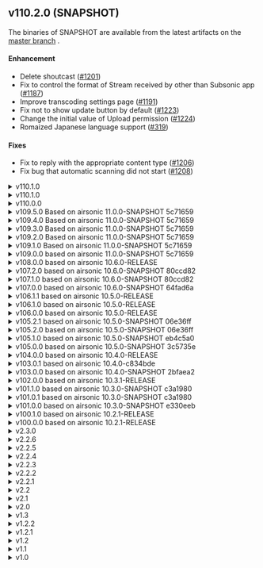 <!--
# CHANGELOG.md
# jpsonic/jpsonic
# -->

## v110.2.0 (SNAPSHOT)

The binaries of SNAPSHOT are available from the latest artifacts on the [master branch](https://github.com/tesshucom/jpsonic/actions?query=branch%3Amaster) .

#### Enhancement
  * Delete shoutcast ([#1201](https://github.com/tesshucom/jpsonic/issues/1201))
  * Fix to control the format of Stream received by other than Subsonic app ([#1187](https://github.com/tesshucom/jpsonic/issues/1187))
  * Improve transcoding settings page ([#1191](https://github.com/tesshucom/jpsonic/issues/1191))
  * Fix not to show update button by default ([#1223](https://github.com/tesshucom/jpsonic/issues/1223))
  * Change the initial value of Upload permission ([#1224](https://github.com/tesshucom/jpsonic/issues/1224))
  * Romaized Japanese language support ([#319](https://github.com/tesshucom/jpsonic/issues/319))

#### Fixes
  * Fix to reply with the appropriate content type ([#1206](https://github.com/tesshucom/jpsonic/issues/1206))
  * Fix bug that automatic scanning did not start ([#1208](https://github.com/tesshucom/jpsonic/issues/1208))

<details>
<summary>v110.1.0</summary>

#### Fixes
  * Fix bug that Java 17 build does not run with the correct class version ([#1183](https://github.com/tesshucom/jpsonic/issues/1183))

</details>

<details>
<summary>v110.1.0</summary>

#### Enhancement
  * Java 17 Support
  * Delete Jukebox ([#1107](https://github.com/tesshucom/jpsonic/issues/1107))
  * Delete Sonos ([#1159](https://github.com/tesshucom/jpsonic/issues/1159))
  * Improve setting page to make it easier to switch getNowPlaying ON/OFF ([#1048](https://github.com/tesshucom/jpsonic/issues/1048))
  * Add options to control checking for update dates during scanning ([#1101](https://github.com/tesshucom/jpsonic/issues/1101))
  * Fix to show changed user/player on reload ([#1148](https://github.com/tesshucom/jpsonic/issues/1148), [#1151](https://github.com/tesshucom/jpsonic/issues/1151))
  * Fix to support FLAC playback with MediaMonkey for Windows ([#1157](https://github.com/tesshucom/jpsonic/issues/1157))
  * Fix guest user specifications ([#1160](https://github.com/tesshucom/jpsonic/issues/1160))
  * Improvements regarding bitrate items ([#1171](https://github.com/tesshucom/jpsonic/issues/1171))
  * Fix to show IP address of anonymous user ([#1176](https://github.com/tesshucom/jpsonic/issues/1176))
  * Update libs

#### Fixes
  * Fix bug that change coverart is not working ([#1051](https://github.com/tesshucom/jpsonic/issues/1051))
  * Fix bug that some layouts are broken, in certain languages ([#1103](https://github.com/tesshucom/jpsonic/issues/1103))
  * Fix bug that database cleanup could not be started ([#1109](https://github.com/tesshucom/jpsonic/issues/1109))
  * Fix bug that the reading of the artist (directory) was not updated ([#1110](https://github.com/tesshucom/jpsonic/issues/1110))
  * Fix bug that UPnP did not start even if the setting was enabled ([#1149](https://github.com/tesshucom/jpsonic/issues/1149))

</details>

<details>
<summary>v110.0.0</summary>

#### Updates
  * Streaming improvements. Speeds up transcoding, playback start, and playback position changes.
  * Change transcoding spec for anonymous users
  * Add option to change buffer size of transmitted data
  * Add option to simplify logging
  * Introduce Graceful shutdown
  * Change logo. Tiny CSS fixes
  * Raising JDK requirements. End of Java8 support.
  * Migrating from JUnit 4 to JUnit 5
  * Update libs

#### Fixes
  * Fix degradation that the player type is not displayed correctly
  * Fix bug that playing might be interrupted
  * Fix bug that the Mime type may not be correct on UPnP
  * Fix bug temporary files might not be deleted after transcoding

</details>

<details>
<summary>v109.5.0 Based on airsonic 11.0.0-SNAPSHOT 5c71659</summary>

#### Updates

  * Update libs
  * Minor web page fixes primarily for mobile and Firefox
  * Replace avatar image with new image
  * Add Special Thanks to About page

</details>

<details>
<summary>v109.4.0 Based on airsonic 11.0.0-SNAPSHOT 5c71659</summary>

#### Fixes

  * Update libs. Includes fixes for CVE-2020-13954, CVE-2020-27218 and updates mediaelements.js
  * Fix bug where video meta-analysis was incorrect on Windows
  * Fix browsing feature of video directory
  * Fix share in playqueue

#### Other updates

  * Support JDK15
  * Add feature to change the font/font size of web pages
  * Add voice recognition search in web page
  * Improve video player in web page
  * Add maximization feature to video player
  * Add picture in picture feature to video player
  * Add option to open and close the playqueue with double click/tap
  * Suppress network status page to be available only to administrators by default
  * Delete the frame on the right side of web page
  * Suppress the list of songs currently playing and make them available only to administrators by default
  * Fix to display scan status regardless of settings
  * Add option to display information and links for the song being played
  * Minor fixes for CSS and messages
</details>

<details>
<summary>v109.3.0 Based on airsonic 11.0.0-SNAPSHOT 5c71659</summary>

#### Fixes

  * Various library updates (Includes fix of CVE-2020-5421, CVE-2015-5211 and CVE-2020-11979)

#### Other updates

  * Remove tags that are not recommended in HTML5
  * Remove opening and closing of playqueue by mouse hover
  * Remove old themes all and add new themes
  * Add list view for podcasts and playlists
  * Add index to Home
  * Add "Suppressed legacy features" and "Additional display features" to settings. It suppresses amount of display
  * Add verbose help to setting pages. Redundant help has been added to some setting items and can be turned ON / OFF at once
  * Add a button to reset to the initial value for some setting items
  * Add option to force Bio's display language to English
  * Add an option to allow general users to view logs
  * Fix drawer and playqueue layout
  * Fix layout so that songs with long titles like classical music are not truncate
  * Fix setting pages
  * Fix breadcrumb
</details>

<details>
<summary>v109.2.0 Based on airsonic 11.0.0-SNAPSHOT 5c71659</summary>

#### Fixes

  * Clean up CVE suppression files and remove unnecessary rules
  * Various library updates (ecj, mariadb-java-client, jackson, cxf, pmd, liquibase-core, checker-qual, tomcat, mysql-connector-java, lucene, commons-lang3)
  * Fix a bug that sanitization was insufficient in JSP
  * Fix a bug that cache image may not be generated correctly
  * Fix many potential bugs related to memory leaks

#### Other updates

  * Add compilation profile for Java11 and Java14
  * Built-in Japanese font added
  * Japanese font can be used for chart images and cover art images.
  * Change the design of the chart image
  * Add a theme that can use Japanese fonts to the theme of Web pages
  * Fix some web page for tags and CSS
</details>

<details>
<summary>v109.1.0 Based on airsonic 11.0.0-SNAPSHOT 5c71659</summary>

> Jpsonic will be developed for LTS Java11 from this version.
> Compatibility with Java 11 or later is given priority, and compatibility with Java 10 or earlier is not necessarily guaranteed.

#### Fixes

  * Updated ant to 1.10.8(CVE-2020-1945).
  * Updated spring-boot-dependencies to 2.2.7(CVE-2020-5407).
  * Updated websocket to 2.0.0-M1(CVE-2020-11050).

#### Other updates

  * Numerous library updates ([diff...](https://github.com/tesshucom/jpsonic/compare/0d68d71...ce8633c)).
  * Update hsqldb to 2.5
  * Add new display item to Upnp (MusicFolder/Artist/Album/Song). 
  * Add special processing for searching by Japanese voice input.
    You can search for artists that include a delimiter by typing without the delimiter.
    It has no effect on anything other than Japanese.
  * CSS reorganization using SCSS (Jpsonic theme only).
    Currently the JSP modifications are limited,
    but in the later versions, the keyboard operability and CSS classes etc will be modified.
</details>

<details>
<summary>v109.0.0 based on airsonic 11.0.0-SNAPSHOT 5c71659</summary>

> Includes bug fixes for 10.6.1 and 10.6.2. Does not include updates to HSQLDB.
> 
> [eb4c5a0]
> 
>  - Update Sonos wsdl file
>  - Refactor transcoding/downsampling bitrate limits
>  - Change the default naming convention for podcasts
>  - Update spring-boot to 2.2
>  - Fixed a bug that the play button on the web does not start playing
>  - Fix Last.FM scrobbling on AudioScrobbler API v1
>  - Fix path issue on Windows(internal diagnostics page)
>  - Fix UTF-8 detection on some systems using non-standard locales(internal diagnostics page)
> 
> In addition, library updates etc. 

  * [fix] Updated apache-jsp to 9.4.28.v20200408(CVE-2020-1745). Compiling with the Tomcat profile is not affected.
  * [update] Support for phrase search.
</details>

<details>
<summary>v108.0.0 based on airsonic 10.6.0-RELEASE</summary>

  * [fix] Update jquery to 3.5.
  * [fix] Fixed share psge icon image and link.
  * [update] Removed artist image from biography on Web page.
    Because this is not a proper implementation under Japanese law.
    If a better solution is implemented in the future, it will be modified again to display the image.
</details>

<details>
<summary>v107.2.0 based on airsonic 10.6.0-SNAPSHOT 80ccd82</summary>

  * [fix] Update Jetty to 9.4.27.v20200227 (CVE-2020-1935).
  * [fix] Update Jackson to 2.10.3 (CVE-2020-8840, CVE-2019-20330)
  * [fix] Update commons-configuration2 to 2.7 (CVE-2020-1953)
  * [fix] Update cxf to 3.3.6 (CVE-2020-1954)
  * [fix] Fixed a bug that albums with specific data patterns may not be scanned correctly.
    This is a legacy implementation bug.
    Existing web pages will not be affected, but will affect REST and Jpsonic UPnP implementations.
  * [fix] Fix the bug that only specific pattern queries are skipped in UPnP search.
    Improved song search using artist/composer as key.
  * [update] Change the sort-tag-rearrangement process of after scan.
    Merge processing when there are multiple sort-tags in one name has been changed to stricter processing.
     - In addition to album, artist, albumArtist sort-tags, composer is included in the target.
     - In the case of the sort tag of the person name, it takes precedence in the order of changeDate/albumArtist/artist/composer.
     - In the case of the sort tag of album name, it takes precedence changeDate.
  * [update] Change the conditions under which sort-tags are used for indexing and sorting.
     - Previously, sort-tags were not used if the first string of name was alphabetic.
     - Changed to use sort tag if name and sort tag start with alphabet and if sort tag contains Japanese.
  * [update] Add a column to keep original sort-tag in DB. Currently it does not provide any new features by itself.
       It is intended for future tag-checkers, or to address the need for users to write and check SQL.
  * [update] UPnP display item name changed(En).
       - RecentAlbums & RecentAlbums(ID3) -> Recently added albums & Recently tagged albums.
  * [update] New display items have been added in UPnP.
       - MusicFolder/Artist/RandomSong.
  * [update] Improved the class of container sent by UPnP. Some clients have effects such as improved icon display.
  * [update] The UPnP setting screen has been improved so that the relationship between the selected item and the display name can be easily understood.
  * [update] Changed UPnP to not display artist images obtained from external services.
    (The implementation displaying the tag image of ID3 instead is not deleted.)
    Because this is not a proper implementation under Japanese law.
    In later versions, the same policy will also remove images of artists located except for UPnP.
    If a better solution is implemented in the future, it will be modified again to display the image.
</details>

<details>
<summary>v107.1.0 based on airsonic 10.6.0-SNAPSHOT 80ccd82</summary>

> [80ccd82]
> Numerous library updates, Popup improvements, health check page added etc.

  * [fix] Update Tomcat to 8.5.51(CVE-2020-1935, CVE-2019-17569).
  * [fix] Fix not to perform cleanup during scan.
  * [fix] Sorting fixes and testing enhance.
     - Fix classify English (words starting with the alphabet) and others.
     - Fix for sorting of titles including parentheses and numbers.
     - Fix to sort correctly on Home > All.
</details>

<details>
<summary>v107.0.0 based on airsonic 10.6.0-SNAPSHOT 64fad6a</summary>

> [64fad6a]
> Startup exception suppression, ListenBrainz support, player slider re-implementation, small web screen improvements, etc.

  * [fix] Update cxf to 3.3.5(CVE-2019-17573).
  * [fix] Fixed a bug where some DLNA items could not be used.
  * [update] Change DLNA startup port option.
        From this version, the startup port of UPnP server can be changed by -DUPNP_PORT.
        Airsonic has assigned a default UPnP port to 4041.
        Jpsonic will still make the same automatic assignment.
        If specified port with startup option, will follow it.
  * [update] Add folder access control option to DLNA.
        When this function is turned on, the folders published on DLNA are limited to the music folder specified by the guest user.
  * [update] Add two new items to DLNA (Id3 tag based index and random songs per artist).
  * [update] Add an option to specify the size of the random list used in DLNA.
        You can change the upper sizeof three items related to the random list..
  * [update] DLNA index cache improvements.
        The index cache can be up to 2 minutes, but will be automatically cleared if needed.
        Change to clear the cache automatically after scanning, changing media folder permissions, and changing music folder settings.
</details>

<details>
<summary>v106.1.1 based on airsonic 10.5.0-RELEASE</summary>

  * [fix] Update Tomcat to 8.5.50 (CVE-2019-12418, CVE-2019-17563).

Critical security fix.
The following measures taken.

 - Update Tomcat version to 8.5.50. The only version that addresses threats now.
 - Stop Tomcat precompiler. Because it depends on 8.5.40. As a result, the initial display of the web screen is slightly slower.
 - Jetty will continue to change to a compilable configuration. However,
   since it does not respond to threats, no official distribution will be made.
   It only supports arbitrary compilation.
</details>

<details>
<summary>v106.1.0 based on airsonic 10.5.0-RELEASE</summary>

  * [fix] Fixed server startup flow.
	This is fix for potential issue with Airsonic 10.5.0.
	The update to 106.1.0 disables automatic scan on first launch and removes previous search index data.
  * [fix] The UPnP search function has been improved and the previous search function has been removed.
	Performs query analysis according to Service Template Version 1.01 for UPnP Version 1.0.
	From 106.1.0, voice input is also possible from BubbleUPnP for DLNA.
  * [fix] Fixed the bug that UPnP cover art is not processed correctly.
	From 106.1.0, cover art of Artist(file/id3) / Album(file/id3) / Song / Playlist / Podcast can be displayed.
	(In the case of BubbleUPnP for DLNA. It depends on the specifications of the client application)
  * [fix] Fixed security check on cover art.
	Fixed meaningless SecurityException not to be output to the log.
  * [fix] Fixed to display multi genres correctly.
	From 106.1.0, if the genres are separated by semicolons, they will be displayed as different genres in the genre list.
  * [update] Added UPnP display items.
	Genre (song), shuffle (album), shuffle (song), and podcast are newly added.
  * [update] Added sorting option to genre master.
	Added option to display in dictionary order.
</details>

<details>
<summary>v106.0.0 based on airsonic 10.5.0-RELEASE</summary>

###### General

  * [fix] Update jackson to 2.10.1(CVE-2019-16943, CVE-2019-17531).
  * [fix] Update cxf to 3.3.4(CVE-2019-12406, CVE-2019-12419).
  * [update] Changed the default value of the setting item.
             The recommended items are now ON by default because so many options have been added.
  * [update] Jpsonic icons have been added to optional items, that include Jpsonic's unique functions and modifications.

###### WEB

  * [update] Modified the order of Home> All to be in the same order regardless of the DB being used.
  * [update] Added an option to include composers in the search, regardless of personal settings.
  * [update] Added an option to output the value entered in the log. Input from Web/Rest/DLNA can be confirmed.
  * [update] Added default user icon for Jpsonic theme 

###### DLNA

  * [update] Improved item deployment speed.
  * [update] Added DLNA display items (index/recently added album).
  * [update] Added option to select DLNA display items.
  * [update] Fixed the title search of DLNA to work correctly.
             DLNA title search can be selected as ID3/FileStructure (default is FileStructure and same search as Web) 
  * [update] Added an option to display the number of items in the genre 
</details>

<details>
<summary>v105.2.1 based on airsonic 10.5.0-SNAPSHOT 06e36ff</summary>

  * [fix] Fixed bug that fail when migrating with postgres from v105.1.0 to v105.2.0.
</details>

<details>
<summary>v105.2.0 based on airsonic 10.5.0-SNAPSHOT 06e36ff</summary>

> [06e36ff]
> 
> Fixed a bug where the last song in the play queue is repeated.
> MariaDB support etc.

  * [fix] Update jackson-databind to 2.10.0.pr3(CVE-2019-14540, CVE-2019-16335).
  * [fix] Fixed a edge case where artist reading analysis failed.
  * [update] The sorting algorithm and settings shared internally. Most features now work with the same sorting rules.
  * [update] DNLA Japanese language support has started. Provides title translation and complete dictionary sorting.
  * [update] Added an option to strictly sort DNLA/REST-ID3 in the sorting options. Necessary when handling DNLA in Japanese.
</details>

<details>
<summary>v105.1.0 based on airsonic 10.5.0-SNAPSHOT eb4c5a0</summary>

> [eb4c5a0]
> 
> Minor screen and player fixes, compatible with tomcat9.

  * [fix] Fixed a case where excessive Japanese translations were done when tags contained uppercase alphabets.
  * [update] Update jackson-databind to 2.9.9.3(CVE-2019-12086).
  * [update] Improved translation of Japanese messages. Fixed mistranslation due to design misread.
  * [update] Supports composer tag scanning and searching. Search is possible when composer is turned on as an option.
  * [update] Added header to song table. Header is possible when composer/genre is turned on as an option.
  * [update] Improved sorting of Play queue. Change to ignore upper/lower case.
  * [update] Add advanced sorting options. (Changing Various artist sorting rules / Sort serial numbers)
  * [update] Add artist-specific stopwords. "CV, feat, with" are ignored when searching the Artist field.
</details>

<details>
<summary>v105.0.0 based on airsonic 10.5.0-SNAPSHOT 3c5735e</summary>

> [3c5735e]
> 
> Minor screen and player fixes, bug fix.

  * Minor screen and player fixes.
  * Fixed a bug that wrong path may be used when searching.
  * Added JSP pre-compilation.
  * [update] Update lucene to 8.2.0. 
  * [update] Refactoring the search function. Japanese processing is expensive, but you can still search faster than Subsonic.
  * [update] Changed random function used when creating random list to use higher entropy function.
    It depends on the platform.
    NativePRNG is tried and SHA1PRNG is used if it is not supported.
    If neither is available, use the same random function as before.
</details>

<details>
<summary>v104.0.0 based on airsonic 10.4.0-RELEASE</summary>

  * [update] Theme update. Changed the main theme image to SVG and updated CSS.
  * [update] Temporary workaround for the issue of stopping the scan when the wrong pattern data is read at scan time.
</details>

<details>
<summary>v103.0.1 based on airsonic 10.4.0-c834bde</summary>

> [c834bde]
> 
> Only player modification and search design changes.

  * fix problems moving to the next song automatically
  * fix Progress bar
</details>

<details>
<summary>v103.0.0 based on airsonic 10.4.0-SNAPSHOT 2bfaea2</summary>

> [2bfaea2]
> 
> Security fixes, codebase modernization etc.

  * Security update (spring:CVE-2019-11272&CVE-2019-11272, tomcat:CVE-2019-10072, jackson:CVE-2019-12814)
  * Migrate travis environment from oraclejdk to openjdk.
  * Remove Flash related implementation.
  * Various minor fixes related to javascript.
  * Streaming test enhancements
  etc
</details>

<details>
<summary>v102.0.0 based on airsonic 10.3.1-RELEASE</summary>

> [10.3.1-RELEASE]
> 
> Bug fixes, resource saving fixes, security fixes, codebase modernization, docker image update, support for Java 9 and greater etc.

  * Security update (jetty:CVE-2019-10241, CVE-2019-10246)
  * [fix] Fixed a bug that property may be overwritten with values other than firstChild when updating artistSort of AlbumId3.
  * [update] Added processing to delete unnecessary data from lucene index when scanning.
  * [update] Added multi genre support.
</details>

<details>
<summary>v101.1.0 based on airsonic 10.3.0-SNAPSHOT c3a1980</summary>

  * Security update (spring:CVE-2019-3795)
  * [update] Compatible with ID3v2.4. For files in ID3v2.4 format, will be load additional readable fields.
  * [update] Analysis improvement of artist reading.
             (1) Change the Tokenize method from Japanase analysis to ID3v2.4 word delimiter. Mis-analysis is reduced.
             (2) Changed not to exclude character types. This means that you can use the reading field with other than Japanese.
  * [update] Improved the process of scan replacement. Fixed to create a complete index in one scan.
  * [update] Added automatic generation change of search index. 
             When updating with definition changes, if the existing index data is old, will be delete it without reading it.
             You can recover only to the normal state by scanning once.
</details>

<details>
<summary>v101.0.1 based on airsonic 10.3.0-SNAPSHOT c3a1980</summary>

> [c3a1980]
> 
> A lot of JavaScript improvements, Launch on Jetty. Improving log output when running Jetty etc.

  * [fix] Fixed the problem of duplicate results in random search.
  * [fix] Fixed the problem that double registration occurs when creating search index.
  * [fix] Fixed a bug that DNLA which was occured in v101.0.0 can not be used.
</details>

<details>
<summary>v101.0.0 based on airsonic 10.3.0-SNAPSHOT e330eeb</summary>

> [e330eeb]
> 
> Fixes to improve DB reliability, Organize JavaScript, update some libraries, etc.
> 
> Suppress CVE by false positives(spring:CVE-2018-1258)

  * [fix] Fixed to prevent Java errors on the screen if a search is made when there is no search index data.
  * [fix] Fixed double search issue with random search.
</details>

<details>
<summary>v100.1.0 based on airsonic 10.2.1-RELEASE</summary>

  * Security update (checkstyle:CVE-2019-9658) There is no impact on already running servers
  * [fix] Fixed a bug that search cannot be performed if Music Folder exist with a specific string pattern.
  * [fix] Fixed a bug that year can not be specified in random search.
  * [update] lucene has been updated to 7.7.1.
  * [update] Adjusted the Boost value at search. 
    The order of the search results is weighted in the following priority order.
    (1) Hiragana input assistance for each Artist / Album / Song / (2) full name assistance for each (3) parsed words.
    (1) and (3) are indexed as necessary to take into account the amount of data in order to eliminate Japanese ambiguity.
  * [update] Fix for speed improvement Index reading cache, deletion of unnecessary copies, etc.
    Covers redundant, time-consuming Japanese processing and performs as fast as Airsonic and Subsonic.
</details>

<details>
<summary>v100.0.0 based on airsonic 10.2.1-RELEASE</summary>

  * Security update (stax:CVE-2018-20222) Prevent xxe during parse
  * Based on airsonic 10.2.1-RELEASE.
  * Jpsonic public repository has been created. The version check and release page has been changed to refer public repository.
</details>

<details>
<summary>v2.3.0</summary>

  * Security update (stax:CVE-2018-1000840)
  * Fix for embedded Jetty compilation for evaluation purposes.
  * Based on airsonic e4bb808 (2019-2) Pull translations from transifex.
</details>

<details>
<summary>v2.2.6</summary>

  * Security update (jackson-databind:CVE-2018-19360 - CVE-2018-19362, CVE-2018-14718 - CVE-2018-14721)
  * Based on airsonic adc2241 (2019-1) Fix broken keyboard shortcuts, defrag on HSQLDB, connection pooling for external database etc.
</details>

<details>
<summary>v2.2.5</summary>

  * Security update (guava:CVE-2018-10237)
  * Suppress CVE by false positives(stax:CVE-2017-16224, slf4j:CVE-2018-8088)
  * Localization of version check. Changed Jpsonic update to notify management screen
  * Based on airsonic 77ca475 (2018-12) Screen modification, updating of various libraries, modification of test content, etc.
   - Modification of partial wording accompanying cleanup of overall translation
   - Image replacement related to adding icons for various devices
</details>

<details>
<summary>v2.2.4</summary>

  * Fixed a bug where part of the start argument was not correctly recognized
    (jpsonic.defaultMusicFolder, jpsonic.defaultPodcastFolder, jpsonic.defaultPlaylistFolder)
  * Introduction of Airsonic integration test using Docker
</details>

<details>
<summary>v2.2.3</summary>

  * Security update for cxf(CVE-2018-8039)
  * Based on airsonic 685f4fa (2018-10)
</details>

<details>
<summary>v2.2.2</summary>

  * Improvement of Japanese Song search accuracy.
  * Random search fault correction.
  * Based on airsonic 8ba0bc8 (2018-8)
</details>

<details>
<summary>v2.2.1</summary>

  * Security fix (LDAP authentication without a password).
  * Based upon Airsonic 10.2.0-SNAPSHOT f6905de(2018-8)
  * Start build test with travis.
</details>

<details>
<summary>v2.2</summary>

  * Forward search reinforcement of artist name. Corresponds to full name, hiragana, katakana.
  * Added index rebuilding process after scanning.
  * Based upon Airsonic 10.2.0-SNAPSHOT 8d3c0ec(2018-7)
</details>

<details>
<summary>v2.1</summary>

  * Update of lucene-core(3.0.3 -> 7.4.0).
  * Simple Japanese phrase search.
</details>

<details>
<summary>v2.0</summary>

  * Based upon Airsonic 10.2.0-SNAPSHOT 83ef76a(2018-7)
</details>

<details>
<summary>v1.3</summary>

  * It corresponds to ALBUM_SORT
  * Final release based upon Airsonic 10.1.1-RELEASE
</details>

<details>
<summary>v1.2.2</summary>

  * It corresponds to ARTIST_SORT, ALBUM_ARTIST_SORT
  * Fixed a bug that caused case ignoring excessively. (Alphabet is originally A-Za-z)
</details>

<details>
<summary>v1.2.1</summary>

  * Fixed bug related to sort of id 3
</details>

<details>
<summary>v1.2</summary>

  * Supports sorting using not only morphological analysis but also tag analysis
</details>

<details>
<summary>v1.1</summary>

  * Japanese index / Artist sort (id3)
  * Duplicate records may be included in getAlbunList Fixed a problem
  * Change DLNA icon
</details>

<details>
<summary>v1.0</summary>

  * Japanese index / Artist sort (File structure)
  * Fixed bug in Lang of biography
  * Default Japanese
  * First release as Jpsonic
  * Based upon Airsonic 10.1.1-RELEASE
</details>

